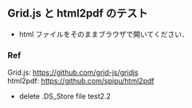 ## Grid.js と html2pdf のテスト

- html ファイルをそのままブラウザで開いてください．

### Ref

Grid.js: https://github.com/grid-js/gridjs  
html2pdf: https://github.com/spipu/html2pdf

- delete .DS_Store file test2.2
